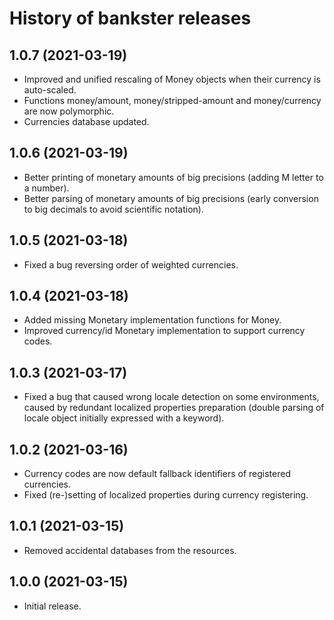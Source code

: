 # History of bankster releases

## 1.0.7 (2021-03-19)

- Improved and unified rescaling of Money objects when their currency is auto-scaled.
- Functions money/amount, money/stripped-amount and money/currency are now polymorphic.
- Currencies database updated.

## 1.0.6 (2021-03-19)

- Better printing of monetary amounts of big precisions (adding M letter to a number).
- Better parsing of monetary amounts of big precisions (early conversion to big decimals to avoid scientific notation).

## 1.0.5 (2021-03-18)

- Fixed a bug reversing order of weighted currencies.

## 1.0.4 (2021-03-18)

- Added missing Monetary implementation functions for Money.
- Improved currency/id Monetary implementation to support currency codes.

## 1.0.3 (2021-03-17)

- Fixed a bug that caused wrong locale detection on some environments,
  caused by redundant localized properties preparation (double parsing
  of locale object initially expressed with a keyword).

## 1.0.2 (2021-03-16)

- Currency codes are now default fallback identifiers of registered currencies.
- Fixed (re-)setting of localized properties during currency registering.

## 1.0.1 (2021-03-15)

- Removed accidental databases from the resources.

## 1.0.0 (2021-03-15)

- Initial release.

